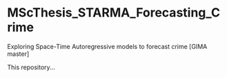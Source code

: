 # MScThesis_STARMA_Forecasting_Crime
Exploring Space-Time Autoregressive models to forecast crime [GIMA master]

This repository...
